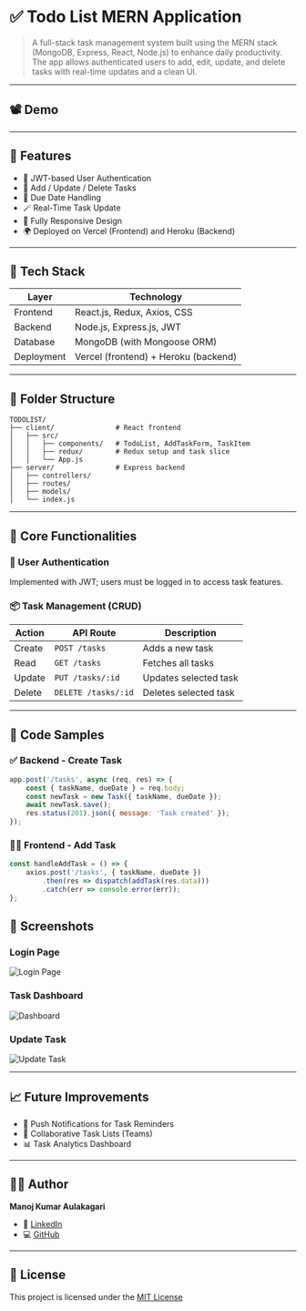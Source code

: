 # ✅ Todo List MERN Application

> A full-stack task management system built using the MERN stack (MongoDB, Express, React, Node.js) to enhance daily productivity. The app allows authenticated users to add, edit, update, and delete tasks with real-time updates and a clean UI.

---

## 📽️ Demo

---

## 📌 Features

- 🔐 JWT-based User Authentication
- 📝 Add / Update / Delete Tasks
- 📆 Due Date Handling
- 🪄 Real-Time Task Update
- 📱 Fully Responsive Design
- 🌍 Deployed on Vercel (Frontend) and Heroku (Backend)

---

## 🧠 Tech Stack

| Layer       | Technology                          |
|-------------|--------------------------------------|
| Frontend    | React.js, Redux, Axios, CSS         |
| Backend     | Node.js, Express.js, JWT            |
| Database    | MongoDB (with Mongoose ORM)         |
| Deployment  | Vercel (frontend) + Heroku (backend)|

---

## 🧩 Folder Structure

```
TODOLIST/
├── client/               # React frontend
│   ├── src/
│   │   ├── components/   # TodoList, AddTaskForm, TaskItem
│   │   ├── redux/        # Redux setup and task slice
│   │   └── App.js
├── server/               # Express backend
│   ├── controllers/
│   ├── routes/
│   ├── models/
│   └── index.js
```

---

## 🔧 Core Functionalities

### 🔑 User Authentication
Implemented with JWT; users must be logged in to access task features.

### 📦 Task Management (CRUD)

| Action   | API Route       | Description              |
|----------|------------------|--------------------------|
| Create   | `POST /tasks`    | Adds a new task          |
| Read     | `GET /tasks`     | Fetches all tasks        |
| Update   | `PUT /tasks/:id` | Updates selected task    |
| Delete   | `DELETE /tasks/:id` | Deletes selected task |

---

## 🧪 Code Samples

### ✅ Backend - Create Task

```js
app.post('/tasks', async (req, res) => {
    const { taskName, dueDate } = req.body;
    const newTask = new Task({ taskName, dueDate });
    await newTask.save();
    res.status(201).json({ message: 'Task created' });
});
```

### 🧑‍💻 Frontend - Add Task

```js
const handleAddTask = () => {
    axios.post('/tasks', { taskName, dueDate })
        .then(res => dispatch(addTask(res.data)))
        .catch(err => console.error(err));
};
```

## 📸 Screenshots

### Login Page
![Login Page](screenshots/login.png)

### Task Dashboard
![Dashboard](screenshots/dashboard.png)

### Update Task
![Update Task](screenshots/update.png)

---

## 📈 Future Improvements

- 🔔 Push Notifications for Task Reminders
- 👥 Collaborative Task Lists (Teams)
- 📊 Task Analytics Dashboard

---

## 🧑‍💻 Author

**Manoj Kumar Aulakagari**  
- 🔗 [LinkedIn](https://www.linkedin.com/in/manoj-kumar-a-21ab69258/)  
- 💻 [GitHub](https://github.com/ManojCodeCraft)

---

## 📄 License

This project is licensed under the [MIT License](LICENSE)
